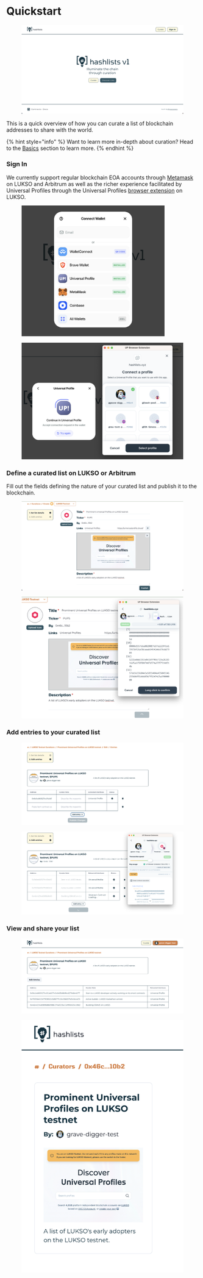 # Quickstart

<figure><img src="../.gitbook/assets/Screenshot 2024-09-09 at 9.03.44 AM.png" alt=""><figcaption></figcaption></figure>

This is a quick overview of how you can curate a list of blockchain addresses to share with the world.

{% hint style="info" %}
Want to learn more in-depth about curation? Head to the [Basics](https://github.com/GitbookIO/onboarding-template/blob/main/getting-started/broken-reference/README.md) section to learn more.
{% endhint %}

### Sign In

We currently support regular blockchain EOA accounts through [Metamask](https://metamask.io/) on LUKSO and Arbitrum as well as the richer experience facilitated by Universal Profiles through the Universal Profiles [browser extension](https://chromewebstore.google.com/detail/universal-profiles/abpickdkkbnbcoepogfhkhennhfhehfn?hl=en) on LUKSO.

<div data-full-width="false">

<figure><img src="../.gitbook/assets/Screenshot 2024-09-09 at 9.14.04 AM.png" alt="" width="375"><figcaption></figcaption></figure>

 

<figure><img src="../.gitbook/assets/Screenshot 2024-09-09 at 9.16.24 AM.png" alt="" width="563"><figcaption></figcaption></figure>

</div>

### Define a curated list on LUKSO or Arbitrum

Fill out the fields defining the nature of your curated list and publish it to the blockchain.

<div>

<figure><img src="../.gitbook/assets/Screenshot 2024-09-09 at 9.55.13 AM.png" alt=""><figcaption></figcaption></figure>

 

<figure><img src="../.gitbook/assets/Screenshot 2024-09-09 at 10.00.17 AM.png" alt=""><figcaption></figcaption></figure>

</div>

### Add entries to your curated list

<div>

<figure><img src="../.gitbook/assets/Screenshot 2024-09-09 at 10.27.08 AM.png" alt=""><figcaption></figcaption></figure>

 

<figure><img src="../.gitbook/assets/Screenshot 2024-09-09 at 10.31.48 AM.png" alt=""><figcaption></figcaption></figure>

</div>

### View and share your list

<div>

<figure><img src="../.gitbook/assets/Screenshot 2024-09-09 at 10.35.05 AM.png" alt=""><figcaption></figcaption></figure>

 

<figure><img src="../.gitbook/assets/Screenshot 2024-09-09 at 10.36.18 AM.png" alt=""><figcaption></figcaption></figure>

</div>
